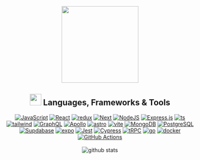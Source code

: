 
<div align="center">
<!-- <h3 align="center">Full-stack Developer</h3> -->

<a href="https://github.com/yousefelassal"><img src="https://media1.giphy.com/media/3o752mkVmOpzaSxRo4/giphy.gif?cid=790b761151aa094c1459094652f9faf01155315aa3167975&rid=giphy.gif&ct=g" width="200px" height="auto"></a>

## <img src="https://media2.giphy.com/media/QssGEmpkyEOhBCb7e1/giphy.gif?cid=ecf05e47a0n3gi1bfqntqmob8g9aid1oyj2wr3ds3mg700bl&rid=giphy.gif" width="30px" height="30px"> Languages, Frameworks & Tools

<div>
  <a margin="20" href="https://developer.mozilla.org/en-US/docs/Web/JavaScript" target="_blank"><img  alt="JavaScript" src="https://img.shields.io/badge/javascript-%23323330.svg?style=for-the-badge&logo=javascript&logoColor=%23F7DF1E"/></a>
  <a margin="20" href="https://reactjs.org" target="_blank"><img  alt="React" src="https://img.shields.io/badge/react-%2320232a.svg?style=for-the-badge&logo=react&logoColor=%2361DAFB"/></a>
  <a marigin="20" href= "https://redux.js.org/" target="_blank"><img src = "https://img.shields.io/static/v1?style=for-the-badge&message=Redux&color=764ABC&logo=Redux&logoColor=FFFFFF&label=" alt = "redux" /></a>
  <a margin="20" href="https://nextjs.org/" target="_blank"><img  alt="Next" src="https://img.shields.io/static/v1?style=for-the-badge&message=Next.js&color=000000&logo=Next.js&logoColor=FFFFFF&label="/></a>
  <a margin="20" href="https://nodejs.org" target="_blank"><img  alt="NodeJS" src="https://img.shields.io/badge/node.js-6DA55F?style=for-the-badge&logo=node.js&logoColor=white"/></a>
    <a margin="20" href="https://expressjs.com" target="_blank"><img  alt="Express.js" src="https://img.shields.io/badge/express.js-%23404d59.svg?style=for-the-badge&logo=express&logoColor=%2361DAFB"/></a>
<!--   <a margin="20" href="https://cplusplus.com/" target="_blank"><img alt ="C++" src="https://img.shields.io/static/v1?style=for-the-badge&message=C%2B%2B&color=00599C&logo=C%2B%2B&logoColor=FFFFFF&label="/></a>
  <a margin="20" href="https://www.java.com/en/" target="_blank"><img  alt="java" src ="https://img.shields.io/badge/Java-ED8B00?style=for-the-badge&logo=java&logoColor=white"/></a> -->
  <a marigin="20" href= "https://www.typescriptlang.org/" target="_blank"><img src = "https://img.shields.io/badge/TypeScript-007ACC?style=for-the-badge&logo=typescript&logoColor=white" alt = "ts" /></a>
  <a margin="20" href="https://tailwindcss.com/" target="_blank"><img alt ="tailwind" src="https://img.shields.io/static/v1?style=for-the-badge&message=Tailwind&color=222222&logo=Tailwind+CSS&logoColor=06B6D4&label=" /></a>
<!--   <a margin="20" href="https://webpack.js.org/" target="_blank"><img alt="webpack" src="https://img.shields.io/static/v1?style=for-the-badge&message=Webpack&color=222222&logo=Webpack&logoColor=8DD6F9&label=" /></a> -->
<!--   <a margin="20" href="https://sass-lang.com/" target="_blank"><img alt="Sass" src="https://img.shields.io/static/v1?style=for-the-badge&message=Sass&color=CC6699&logo=Sass&logoColor=FFFFFF&label=" /></a> -->
  <a margin="20" href="https://graphql.org/" target="_blank"><img alt="GraphQL" src="https://img.shields.io/static/v1?style=for-the-badge&message=GraphQL&color=E10098&logo=GraphQL&logoColor=FFFFFF&label=" /></a>
  <a margin="20" href="https://www.apollographql.com/docs/" target="_blank"><img alt="Apollo" src="https://img.shields.io/badge/Apollo-311C87.svg?style=for-the-badge&logo=Apollo-GraphQL&logoColor=white" /></a>
  <a marigin="20" href= "https://astro.build/" target="_blank"><img src = "https://img.shields.io/static/v1?style=for-the-badge&message=Astro&color=FF5D01&logo=Astro&logoColor=FFFFFF&label=" alt = "astro" /></a>
<!--   <a marigin="20" href= "https://pugjs.org/" target="_blank"><img src = "https://img.shields.io/static/v1?style=for-the-badge&message=Pug&color=A86454&logo=Pug&logoColor=FFFFFF&label=" alt = "pug" /></a> -->
  <a margin="20" href="https://vitejs.dev/" target="_blank"><img alt="vite" src="https://img.shields.io/static/v1?style=for-the-badge&message=Vite&color=646CFF&logo=Vite&logoColor=FFFFFF&label="/></a>
<!--   <a margin="20" href="https://reactrouter.com/"><img alt="react router" src="https://img.shields.io/static/v1?style=for-the-badge&message=React+Router&color=CA4245&logo=React+Router&logoColor=FFFFFF&label="/></a> -->
<!--   <a margin="20" href="https://www.framer.com/motion/"><img alt="framer motion" src="https://img.shields.io/static/v1?style=for-the-badge&message=Framer+Motion&color=0055FF&logo=Framer&logoColor=FFFFFF&label="/></a>
  <a margin="20" href="https://axios-http.com/docs/intro"><img alt="axios" src="https://img.shields.io/static/v1?style=for-the-badge&message=Axios&color=5A29E4&logo=Axios&logoColor=FFFFFF&label="/></a> -->
  <a margin="20" href="https://www.mongodb.com/" target="_blank"><img  alt="MongoDB" src="https://img.shields.io/static/v1?style=for-the-badge&message=MongoDB&color=47A248&logo=MongoDB&logoColor=FFFFFF&label="/></a>
  <a margin="20" href="https://www.postgresql.org/" target="_blank"><img  alt="PostgreSQL" src="https://img.shields.io/static/v1?style=for-the-badge&message=PostgreSQL&color=4169E1&logo=PostgreSQL&logoColor=FFFFFF&label="/></a>
  <a margin="20" href="https://supabase.com/" target="_blank"><img  alt="Supdabase" src="https://img.shields.io/static/v1?style=for-the-badge&message=Supabase&color=222222&logo=Supabase&logoColor=3ECF8E&label="/></a>
  <a marigin="20" href= "https://expo.dev/" target="_blank"><img src = "https://img.shields.io/badge/expo-1C1E24?style=for-the-badge&logo=expo&logoColor=#D04A37" alt = "expo" /></a>
  <a margin="20" href="https://jestjs.io/" target="_blank"><img  alt="Jest" src="https://img.shields.io/static/v1?style=for-the-badge&message=Jest&color=C21325&logo=Jest&logoColor=FFFFFF&label="/></a>
  <a margin="20" href="https://www.cypress.io/" target="_blank"><img  alt="Cypress" src="https://img.shields.io/static/v1?style=for-the-badge&message=Cypress&color=17202C&logo=Cypress&logoColor=FFFFFF&label="/></a>
  <a margin="20" href="https://trpc.io/" target="_blank"><img  alt="tRPC" src ="https://img.shields.io/badge/tRPC-2596BE.svg?style=for-the-badge&logo=tRPC&logoColor=white"/></a>
  <a margin="20" href="https://go.dev/" target="_blank"><img  alt="go" src ="https://img.shields.io/badge/Go-00ADD8.svg?style=for-the-badge&logo=Go&logoColor=white"/></a>
<!--   <a margin="20" href="https://www.python.org/" target="_blank"><img  alt="python" src ="https://img.shields.io/badge/Python-14354C?style=for-the-badge&logo=python&logoColor=white"/></a> -->
  <a margin="20" href="https://www.docker.com/" target="_blank"><img  alt="docker" src ="https://img.shields.io/badge/Docker-2496ED.svg?style=for-the-badge&logo=Docker&logoColor=white"/></a>
  <a margin="20" href="https://docs.github.com/en/actions" target="_blank"><img  alt="GitHub Actions" src ="https://img.shields.io/badge/Actions-2088FF.svg?style=for-the-badge&logo=GitHub-Actions&logoColor=white"/></a>
<!--   <a margin="20" href="https://flask.palletsprojects.com" target="_blank"><img  alt="flask" src ="https://img.shields.io/static/v1?style=for-the-badge&message=Flask&color=000000&logo=Flask&logoColor=FFFFFF&label="/></a> -->
</div>
<br />
<picture decoding="async" loading="lazy">
  <source media="(prefers-color-scheme: light)" srcset="https://pixel-profile.vercel.app/api/github-stats?username=yousefelassal&screen_effect=false&background=linear-gradient(to%20bottom%20right%2C%20%2374dcc4%2C%20%234597e9)">
  <source media="(prefers-color-scheme: dark)" srcset="https://pixel-profile.vercel.app/api/github-stats?username=yousefelassal&screen_effect=true&background=linear-gradient(to%20bottom%20right%2C%20%235580eb%2C%20%232aeeff)">
  <img alt="github stats" src="https://pixel-profile.vercel.app/api/github-stats?username=yousefelassal&screen_effect=false&background=linear-gradient(to%20bottom%20right%2C%20%2374dcc4%2C%20%234597e9)">
</picture>
</div>
